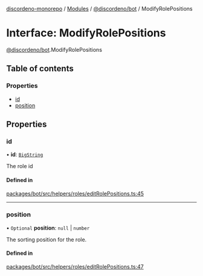 [discordeno-monorepo](../README.md) / [Modules](../modules.md) / [@discordeno/bot](../modules/discordeno_bot.md) / ModifyRolePositions

# Interface: ModifyRolePositions

[@discordeno/bot](../modules/discordeno_bot.md).ModifyRolePositions

## Table of contents

### Properties

- [id](discordeno_bot.ModifyRolePositions.md#id)
- [position](discordeno_bot.ModifyRolePositions.md#position)

## Properties

### id

• **id**: [`BigString`](../modules/discordeno_bot.md#bigstring)

The role id

#### Defined in

[packages/bot/src/helpers/roles/editRolePositions.ts:45](https://github.com/deepsarda/discordeno/blob/c6dc30bb/packages/bot/src/helpers/roles/editRolePositions.ts#L45)

---

### position

• `Optional` **position**: `null` \| `number`

The sorting position for the role.

#### Defined in

[packages/bot/src/helpers/roles/editRolePositions.ts:47](https://github.com/deepsarda/discordeno/blob/c6dc30bb/packages/bot/src/helpers/roles/editRolePositions.ts#L47)
